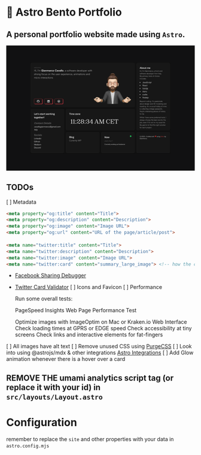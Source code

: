 # 🚀 Astro Bento Portfolio

## A personal portfolio website made using `Astro`.

![astro-bento-portfolio | Bento-like Personal Porfolio Template](public/preview.png)

## TODOs

[ ] Metadata
```html
<meta property="og:title" content="Title">
<meta property="og:description" content="Description">
<meta property="og:image" content="Image URL">
<meta property="og:url" content="URL of the page/article/post">

<meta name="twitter:title" content="Title">
<meta name="twitter:description" content="Description">
<meta name="twitter:image" content="Image URL">
<meta name="twitter:card" content="summary_large_image"> <!-- how the card is displayed -->
```
- [Facebook Sharing Debugger](https://developers.facebook.com/tools/debug/sharing/)

- [Twitter Card Validator](https://cards-dev.twitter.com/validator)
[ ] Icons and Favicon
[ ] Performance

    Run some overall tests:

    PageSpeed Insights
    Web Page Performance Test

    Optimize images with ImageOptim on Mac or Kraken.io Web Interface
    Check loading times at GPRS or EDGE speed
    Check accessibility at tiny screens
    Check links and interactive elements for fat-fingers

[ ] All images have alt text
[ ] Remove unused CSS using [PurgeCSS](https://github.com/FullHuman/purgecss)
[ ] Look into using @astrojs/mdx & other integrations [Astro Integrations](https://astro.build/integrations/)
[ ] Add Glow animation whenever there is a hover over a card



## REMOVE THE umami analytics script tag (or replace it with your id) in `src/layouts/Layout.astro`

# Configuration

remember to replace the `site` and other properties with your data in `astro.config.mjs`

